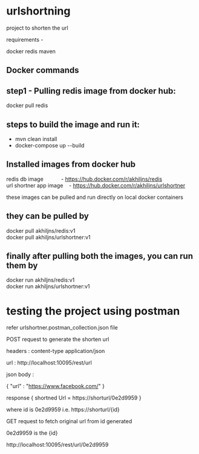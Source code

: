 # urlshortning
project to shorten the url

requirements - 

docker
redis
maven 

## Docker commands
## step1 - Pulling redis image from docker hub:
docker pull redis

## steps to build the image and run it:

- mvn clean install
- docker-compose up --build

## Installed images from docker hub 

redis db image            - https://hub.docker.com/r/akhiljns/redis <br />
url shortner app image    - https://hub.docker.com/r/akhiljns/urlshortner <br />

 these images can be pulled and run directly on local docker containers <br />

## they can be pulled by 
docker pull akhiljns/redis:v1 <br />
docker pull akhiljns/urlshortner:v1 <br />

## finally after pulling both the images, you can run them by 
docker run akhiljns/redis:v1 <br />
docker run akhiljns/urlshortner:v1 <br />


# testing the project using postman

refer urlshortner.postman_collection.json file <br />

POST request to generate the shorten url <br />

headers : content-type application/json

url : http://localhost:10095/rest/url

json body :

{
	"url" : "https://www.facebook.com/"
}

response { shortned Url = https://shorturl/0e2d9959 }

where id is 0e2d9959 i.e. https://shorturl/{id}



GET request to fetch original url from id generated

0e2d9959 is the {id}  

http://localhost:10095/rest/url/0e2d9959



